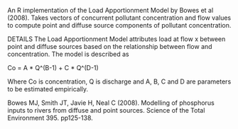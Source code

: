 An R implementation of the Load Apportionment Model by Bowes et
al (2008). Takes vectors of concurrent pollutant concentration and flow
values to compute point and diffuse source components of pollutant
concentration.

DETAILS
The Load Apportionment Model attributes load at flow x between
point and diffuse sources based on the relationship between flow and
concentration. The model is described as

Co = A * Q^(B-1) + C * Q^(D-1)

Where Co is concentration, Q is discharge and A, B, C and D are parameters
to be estimated empirically.

Bowes MJ, Smith JT, Javie H, Neal C (2008). Modelling of
phosphorus inputs to rivers from diffuse and point sources. Science
of the Total Environment 395. pp125-138.
